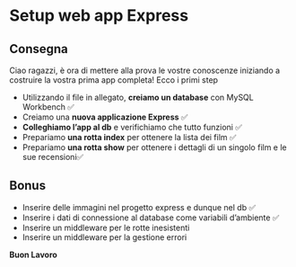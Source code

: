 # Setup web app Express
## Consegna
Ciao ragazzi, è ora di mettere alla prova le vostre conoscenze iniziando a costruire la vostra prima app completa! Ecco i primi step
- Utilizzando il file in allegato, **creiamo un database** con MySQL Workbench ✅
- Creiamo una **nuova applicazione Express** ✅
- **Colleghiamo l’app al db** e verifichiamo che tutto funzioni ✅
- Prepariamo **una rotta index** per ottenere la lista dei film ✅
- Prepariamo **una rotta show** per ottenere i dettagli di un singolo film e le sue recensioni✅

## Bonus
- Inserire delle immagini nel progetto express e dunque nel db ✅
- Inserire i dati di connessione al database come variabili d’ambiente ✅
- Inserire un middleware per le rotte inesistenti
- Inserire un middleware per la gestione errori

**Buon Lavoro**